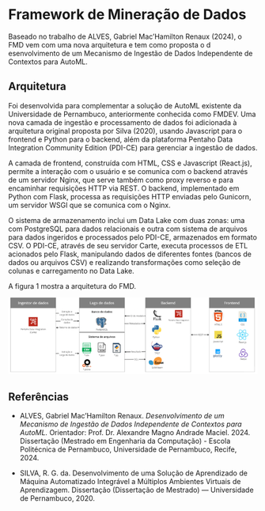 # Framework de Mineração de Dados


Baseado no trabalho de ALVES, Gabriel Mac’Hamilton Renaux (2024), o FMD vem com uma nova arquitetura e tem como proposta o d esenvolvimento de um Mecanismo de Ingestão de Dados Independente de Contextos para AutoML.

## Arquitetura

Foi desenvolvida para complementar a solução de AutoML existente da Universidade de Pernambuco, anteriormente conhecida como FMDEV. Uma nova camada de ingestão e processamento de dados foi adicionada à arquitetura original proposta por Silva (2020), usando Javascript para o frontend e Python para o backend, além da plataforma Pentaho Data Integration Community Edition (PDI-CE) para gerenciar a ingestão de dados.

A camada de frontend, construída com HTML, CSS e Javascript (React.js), permite a interação com o usuário e se comunica com o backend através de um servidor Nginx, que serve também como proxy reverso e para encaminhar requisições HTTP via REST. O backend, implementado em Python com Flask, processa as requisições HTTP enviadas pelo Gunicorn, um servidor WSGI que se comunica com o Nginx.

O sistema de armazenamento inclui um Data Lake com duas zonas: uma com PostgreSQL para dados relacionais e outra com sistema de arquivos para dados ingeridos e processados pelo PDI-CE, armazenados em formato CSV. O PDI-CE, através de seu servidor Carte, executa processos de ETL acionados pelo Flask, manipulando dados de diferentes fontes (bancos de dados ou arquivos CSV) e realizando transformações como seleção de colunas e carregamento no Data Lake.

A figura 1 mostra a arquitetura do FMD.

![Figura 1 - Arquitetura do FMD](https://raw.githubusercontent.com/GPCDA/fmd-docs/fb0dce0c16d1f9b21e1cd5104812507c2a54ea74/docs/img/fmd_arch.png)

## Referências

- ALVES, Gabriel Mac’Hamilton Renaux. *Desenvolvimento de um Mecanismo de Ingestão de Dados Independente de Contextos para AutoML.* Orientador: Prof. Dr. Alexandre Magno Andrade Maciel. 2024. Dissertação (Mestrado em Engenharia da Computação) - Escola Politécnica de Pernambuco, Universidade de Pernambuco, Recife, 2024.

- SILVA, R. G. da. Desenvolvimento de uma Solução de Aprendizado de Máquina
Automatizado Integrável a Múltiplos Ambientes Virtuais de Aprendizagem. Dissertação
(Dissertação de Mestrado) — Universidade de Pernambuco, 2020.